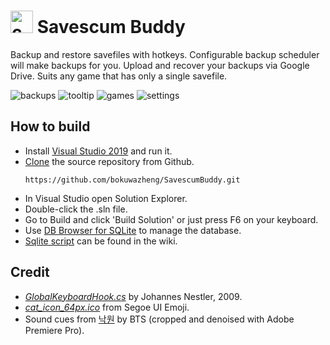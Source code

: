 # <img src="https://user-images.githubusercontent.com/46743297/61076153-3cf55600-a424-11e9-8daf-c6332aac6f4d.png" alt="cat_icon" width="36" height="36"> Savescum Buddy
Backup and restore savefiles with hotkeys. Configurable backup scheduler will make backups for you. Upload and recover your backups via Google Drive. Suits any game that has only a single savefile.

![backups](https://user-images.githubusercontent.com/46743297/106929367-55734280-6725-11eb-9e43-001bb7a5a6e1.png)
![tooltip](https://user-images.githubusercontent.com/46743297/106929377-57d59c80-6725-11eb-913c-e984fce29f52.png)
![games](https://user-images.githubusercontent.com/46743297/106929374-573d0600-6725-11eb-88b5-c6bdf98ceffd.png)
![settings](https://user-images.githubusercontent.com/46743297/106929375-573d0600-6725-11eb-96e1-1c0f9480caa4.png)

## How to build
* Install [Visual Studio 2019](https://visualstudio.microsoft.com/) and run it.
* [Clone](https://docs.microsoft.com/en-us/azure/devops/repos/git/clone?view=azure-devops&tabs=visual-studio#clone-from-another-git-provider) the source repository from Github. 
    ````
    https://github.com/bokuwazheng/SavescumBuddy.git
    ````
* In Visual Studio open Solution Explorer.
* Double-click the .sln file.
* Go to Build and click 'Build Solution' or just press F6 on your keyboard.
* Use [DB Browser for SQLite](https://sqlitebrowser.org/) to manage the database.
* [Sqlite script](https://github.com/bokuwazheng/SavescumBuddy/wiki/Sqlite-script) can be found in the wiki.

## Credit
* [*GlobalKeyboardHook.cs*](https://github.com/bokuwazheng/SavescumBuddy/blob/e3da799978c848f3e020c4d2beffcd2952cb6af2/SavescumBuddy.Wpf/Services/GlobalKeyboardHook.cs) 
by Johannes Nestler, 2009.
* [*cat_icon_64px.ico*](https://github.com/bokuwazheng/SavescumBuddy/blob/master/SavescumBuddy/Resources/icon.ico)
from Segoe UI Emoji.
* Sound cues from [낙원](https://music.apple.com/ca/album/paradise/1384386163?i=1384386840) by BTS (cropped and denoised with Adobe Premiere Pro).
